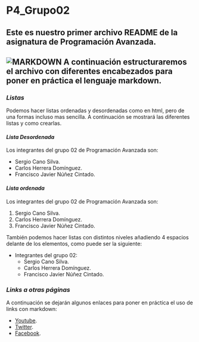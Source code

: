 # P4_Grupo02
## Este es nuestro primer archivo README de la asignatura de Programación Avanzada.
 ![MARKDOWN][img1] 
A continuación estructuraremos el archivo con diferentes encabezados para poner en práctica el lenguaje markdown.
---
### __*Listas*__
Podemos hacer listas ordenadas y desordenadas como en html, pero de una formas incluso mas sencilla.
A continuación se mostrará las diferentes listas y como crearlas.

#### __*Lista Desordenada*__
Los integrantes del grupo 02 de Programación Avanzada son:
- Sergio Cano Silva.
- Carlos Herrera Domínguez.
- Francisco Javier Núñez Cintado.

#### __*Lista ordenada*__
Los integrantes del grupo 02 de Programación Avanzada son:
1. Sergio Cano Silva.
2. Carlos Herrera Domínguez.
3. Francisco Javier Núñez Cintado.

También podemos hacer listas con distintos niveles añadiendo 4 espacios delante de los elementos, como puede ser la siguiente:
- Integrantes del grupo 02:
    - Sergio Cano Silva.
    - Carlos Herrera Domínguez.
    - Francisco Javier Núñez Cintado.

### __*Links a otras páginas*__
A continuación se dejarán algunos enlaces para poner en práctica el uso de links con markdown:
- [Youtube][youtube].
- [Twitter][twitter].
- [Facebook][facebook].

[youtube]: https://www.youtube.com/
[twitter]: https://twitter.com/
[facebook]: https://es-es.facebook.com/



[img1]: https://www.google.com/url?sa=i&url=https%3A%2F%2Fwww.trecebits.com%2F2020%2F05%2F28%2Flos-siete-mejores-editores-de-texto-markdown%2F&psig=AOvVaw3YgixOM98RZ_tjBZKIqUoA&ust=1638528409362000&source=images&cd=vfe&ved=0CAsQjRxqFwoTCKCnqZn4xPQCFQAAAAAdAAAAABAQ